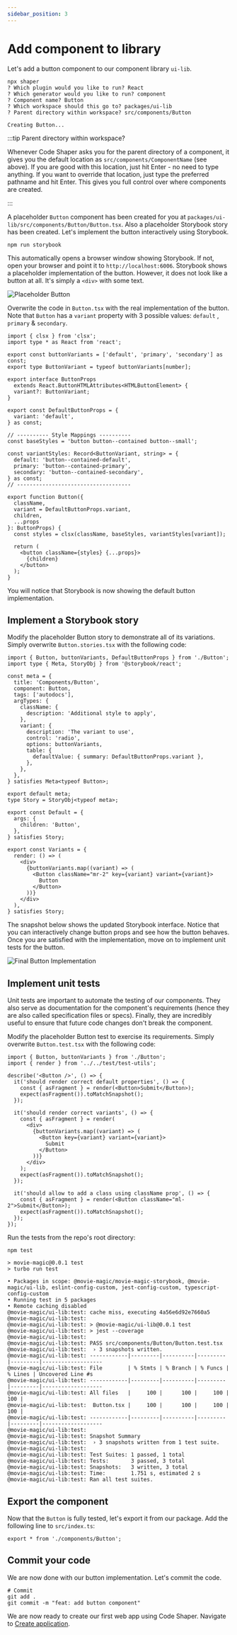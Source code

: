 ```yaml
---
sidebar_position: 3
---
```


# Add component to library

Let's add a button component to our component library `ui-lib`.

```shell
npx shaper
? Which plugin would you like to run? React
? Which generator would you like to run? component
? Component name? Button
? Which workspace should this go to? packages/ui-lib
? Parent directory within workspace? src/components/Button

Creating Button...
```

:::tip Parent directory within workspace?

Whenever Code Shaper asks you for the parent directory of a component, it gives
you the default location as `src/components/ComponentName` (see above). If you
are good with this location, just hit Enter - no need to type anything. If you
want to override that location, just type the preferred pathname and hit Enter.
This gives you full control over where components are created.

:::

A placeholder `Button` component has been created for you at
`packages/ui-lib/src/components/Button/Button.tsx`. Also a placeholder Storybook
story has been created. Let's implement the button interactively using
Storybook.

```shell
npm run storybook
```

This automatically opens a browser window showing Storybook. If not, open your
browser and point it to `http://localhost:6006`. Storybook shows a placeholder
implementation of the button. However, it does not look like a button at all.
It's simply a `<div>` with some text.

![Placeholder Button](./img/placeholder-button.png)

Overwrite the code in `Button.tsx` with the real implementation of the
button. Note that `Button` has a `variant` property with 3 possible values:
`default` , `primary` & `secondary`.

```tsx title="packages/ui-lib/src/components/Button/Button.tsx"
import { clsx } from 'clsx';
import type * as React from 'react';

export const buttonVariants = ['default', 'primary', 'secondary'] as const;
export type ButtonVariant = typeof buttonVariants[number];

export interface ButtonProps
  extends React.ButtonHTMLAttributes<HTMLButtonElement> {
  variant?: ButtonVariant;
}

export const DefaultButtonProps = {
  variant: 'default',
} as const;

// ---------- Style Mappings ----------
const baseStyles = 'button button--contained button--small';

const variantStyles: Record<ButtonVariant, string> = {
  default: 'button--contained-default',
  primary: 'button--contained-primary',
  secondary: 'button--contained-secondary',
} as const;
// ------------------------------------

export function Button({
  className,
  variant = DefaultButtonProps.variant,
  children,
  ...props
}: ButtonProps) {
  const styles = clsx(className, baseStyles, variantStyles[variant]);

  return (
    <button className={styles} {...props}>
      {children}
    </button>
  );
}
```

You will notice that Storybook is now showing the default button implementation.

## Implement a Storybook story

Modify the placeholder Button story to demonstrate all of its variations. Simply
overwrite `Button.stories.tsx` with the following code:

```tsx title="packages/ui-lib/src/components/Button/Button.stories.tsx"
import { Button, buttonVariants, DefaultButtonProps } from './Button';
import type { Meta, StoryObj } from '@storybook/react';

const meta = {
  title: 'Components/Button',
  component: Button,
  tags: ['autodocs'],
  argTypes: {
    className: {
      description: 'Additional style to apply',
    },
    variant: {
      description: 'The variant to use',
      control: 'radio',
      options: buttonVariants,
      table: {
        defaultValue: { summary: DefaultButtonProps.variant },
      },
    },
  },
} satisfies Meta<typeof Button>;

export default meta;
type Story = StoryObj<typeof meta>;

export const Default = {
  args: {
    children: 'Button',
  },
} satisfies Story;

export const Variants = {
  render: () => (
    <div>
      {buttonVariants.map((variant) => (
        <Button className="mr-2" key={variant} variant={variant}>
          Button
        </Button>
      ))}
    </div>
  ),
} satisfies Story;
```

The snapshot below shows the updated Storybook interface. Notice that you can
interactively change button props and see how the button behaves. Once you are
satisfied with the implementation, move on to implement unit tests for the
button.

![Final Button Implementation](./img/final-button-implementation.png)

## Implement unit tests

Unit tests are important to automate the testing of our components. They also
serve as documentation for the component's requirements (hence they are also
called specification files or specs). Finally, they are incredibly useful to
ensure that future code changes don't break the component.

Modify the placeholder Button test to exercise its requirements. Simply
overwrite `Button.test.tsx` with the following code:

```tsx title="packages/ui-lib/src/components/Button/Button.test.tsx"
import { Button, buttonVariants } from './Button';
import { render } from '../../test/test-utils';

describe('<Button />', () => {
  it('should render correct default properties', () => {
    const { asFragment } = render(<Button>Submit</Button>);
    expect(asFragment()).toMatchSnapshot();
  });

  it('should render correct variants', () => {
    const { asFragment } = render(
      <div>
        {buttonVariants.map((variant) => (
          <Button key={variant} variant={variant}>
            Submit
          </Button>
        ))}
      </div>
    );
    expect(asFragment()).toMatchSnapshot();
  });

  it('should allow to add a class using className prop', () => {
    const { asFragment } = render(<Button className="ml-2">Submit</Button>);
    expect(asFragment()).toMatchSnapshot();
  });
});
```

Run the tests from the repo's root directory:

```shell
npm test

> movie-magic@0.0.1 test
> turbo run test

• Packages in scope: @movie-magic/movie-magic-storybook, @movie-magic/ui-lib, eslint-config-custom, jest-config-custom, typescript-config-custom
• Running test in 5 packages
• Remote caching disabled
@movie-magic/ui-lib:test: cache miss, executing 4a56e6d92e7660a5
@movie-magic/ui-lib:test:
@movie-magic/ui-lib:test: > @movie-magic/ui-lib@0.0.1 test
@movie-magic/ui-lib:test: > jest --coverage
@movie-magic/ui-lib:test:
@movie-magic/ui-lib:test: PASS src/components/Button/Button.test.tsx
@movie-magic/ui-lib:test:  › 3 snapshots written.
@movie-magic/ui-lib:test: ------------|---------|----------|---------|---------|-------------------
@movie-magic/ui-lib:test: File        | % Stmts | % Branch | % Funcs | % Lines | Uncovered Line #s
@movie-magic/ui-lib:test: ------------|---------|----------|---------|---------|-------------------
@movie-magic/ui-lib:test: All files   |     100 |      100 |     100 |     100 |
@movie-magic/ui-lib:test:  Button.tsx |     100 |      100 |     100 |     100 |
@movie-magic/ui-lib:test: ------------|---------|----------|---------|---------|-------------------
@movie-magic/ui-lib:test:
@movie-magic/ui-lib:test: Snapshot Summary
@movie-magic/ui-lib:test:  › 3 snapshots written from 1 test suite.
@movie-magic/ui-lib:test:
@movie-magic/ui-lib:test: Test Suites: 1 passed, 1 total
@movie-magic/ui-lib:test: Tests:       3 passed, 3 total
@movie-magic/ui-lib:test: Snapshots:   3 written, 3 total
@movie-magic/ui-lib:test: Time:        1.751 s, estimated 2 s
@movie-magic/ui-lib:test: Ran all test suites.
```

## Export the component

Now that the `Button` is fully tested, let's export it from our package. Add the
following line to `src/index.ts`:

```tsx title="packages/ui-lib/src/index.ts"
export * from './components/Button';
```

## Commit your code

We are now done with our button implementation. Let's commit the code.

```
# Commit
git add .
git commit -m "feat: add button component"
```

We are now ready to create our first web app using Code Shaper. Navigate to
[Create application](./creating-application.md).
